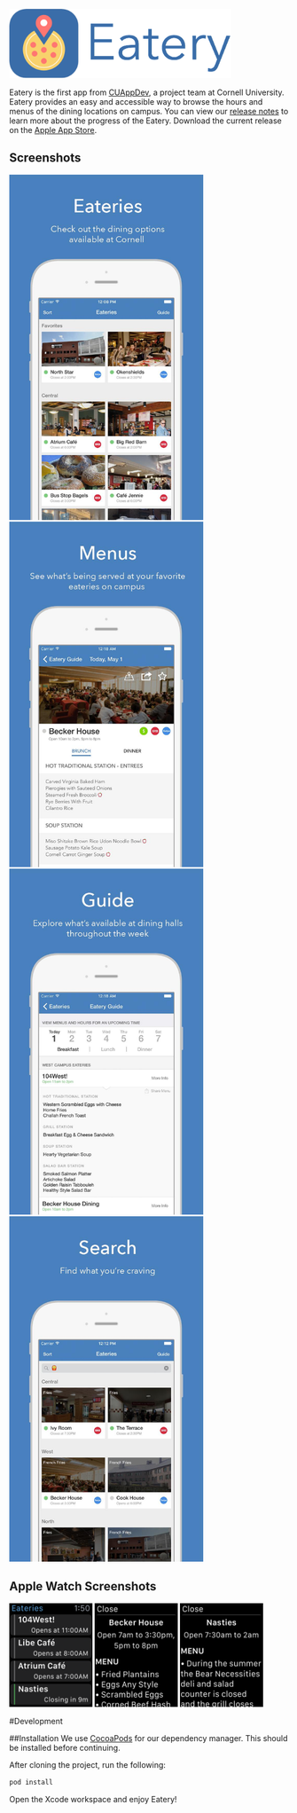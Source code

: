 [//]: # (https://github.com/cuappdev/assets/tree/master/eatery)
<img src=https://raw.githubusercontent.com/cuappdev/assets/master/eatery/logo.png width=400 />  

Eatery is the first app from [CUAppDev](http://cuappdev.org), a project team at Cornell University. Eatery provides an easy and accessible way to browse the hours and menus of the dining locations on campus. You can view our [release notes](RELEASENOTES.md) to learn more about the progress of the Eatery. Download the current release on the [Apple App Store](https://itunes.apple.com/us/app/id1089672962).

## Screenshots
<img src=https://raw.githubusercontent.com/cuappdev/assets/master/eatery/promo/eateries.jpeg  width=350 />
<img src=https://raw.githubusercontent.com/cuappdev/assets/master/eatery/promo/menus.jpeg  width=350 />
<img src=https://raw.githubusercontent.com/cuappdev/assets/master/eatery/promo/guide.jpeg  width=350 />
<img src=https://raw.githubusercontent.com/cuappdev/assets/master/eatery/promo/search.jpeg  width=350 />

## Apple Watch Screenshots
<img src=https://raw.githubusercontent.com/cuappdev/assets/master/eatery/watch/list.png width=150 />
<img src=https://raw.githubusercontent.com/cuappdev/assets/master/eatery/watch/detail-dining-hall.png width=150 />
<img src=https://raw.githubusercontent.com/cuappdev/assets/master/eatery/watch/detail-cafe.png width=150 />

#Development

##Installation
We use [CocoaPods](http://cocoapods.org) for our dependency manager. This should be installed before continuing.

After cloning the project, run the following:

```bash
pod install
```

Open the Xcode workspace and enjoy Eatery!
